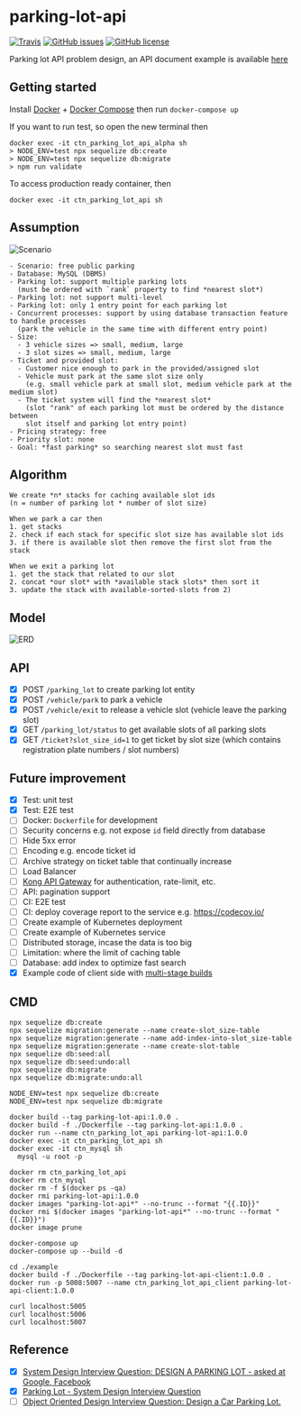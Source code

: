 # parking-lot-api

[![Travis](https://img.shields.io/travis/jojoee/parking-lot-api.svg)](https://travis-ci.org/jojoee/parking-lot-api)
[![GitHub issues](https://img.shields.io/github/issues/jojoee/parking-lot-api)](https://github.com/jojoee/parking-lot-api/issues)
[![GitHub license](https://img.shields.io/github/license/jojoee/parking-lot-api)](https://github.com/jojoee/parking-lot-api/blob/master/LICENSE)

Parking lot API problem design, an API document example is available [here](https://documenter.getpostman.com/view/424070/TzeWHomJ)

## Getting started
Install [Docker](https://github.com/docker) + [Docker Compose](https://github.com/docker/compose) then run `docker-compose up`

If you want to run test, so open the new terminal then
```
docker exec -it ctn_parking_lot_api_alpha sh
> NODE_ENV=test npx sequelize db:create
> NODE_ENV=test npx sequelize db:migrate
> npm run validate
```

To access production ready container, then
```
docker exec -it ctn_parking_lot_api sh
```

## Assumption

![Scenario](./asset/parking-lot-scenario.png)

```
- Scenario: free public parking
- Database: MySQL (DBMS)
- Parking lot: support multiple parking lots
  (must be ordered with `rank` property to find *nearest slot*)
- Parking lot: not support multi-level
- Parking lot: only 1 entry point for each parking lot
- Concurrent processes: support by using database transaction feature to handle processes
  (park the vehicle in the same time with different entry point)
- Size:
  - 3 vehicle sizes => small, medium, large
  - 3 slot sizes => small, medium, large
- Ticket and provided slot:
  - Customer nice enough to park in the provided/assigned slot
  - Vehicle must park at the same slot size only
    (e.g. small vehicle park at small slot, medium vehicle park at the medium slot)
  - The ticket system will find the *nearest slot*
    (slot "rank" of each parking lot must be ordered by the distance between
    slot itself and parking lot entry point)
- Pricing strategy: free
- Priority slot: none
- Goal: *fast parking* so searching nearest slot must fast
```

## Algorithm

```
We create *n* stacks for caching available slot ids
(n = number of parking lot * number of slot size)

When we park a car then
1. get stacks
2. check if each stack for specific slot size has available slot ids 
3. if there is available slot then remove the first slot from the stack

When we exit a parking lot
1. get the stack that related to our slot
2. concat *our slot* with *available stack slots* then sort it
3. update the stack with available-sorted-slots from 2)
```

## Model

![ERD](./asset/parking-lot-ERD-orthogonal-layout.png)

## API
- [x] POST `/parking_lot` to create parking lot entity
- [x] POST `/vehicle/park` to park a vehicle
- [x] POST `/vehicle/exit` to release a vehicle slot (vehicle leave the parking slot)
- [x] GET `/parking_lot/status` to get available slots of all parking slots
- [x] GET `/ticket?slot_size_id=1` to get ticket by slot size (which contains registration plate numbers / slot numbers)

## Future improvement
- [x] Test: unit test
- [x] Test: E2E test
- [ ] Docker: `Dockerfile` for development
- [ ] Security concerns e.g. not expose `id` field directly from database
- [ ] Hide 5xx error
- [ ] Encoding e.g. encode ticket id
- [ ] Archive strategy on ticket table that continually increase
- [ ] Load Balancer
- [ ] [Kong API Gateway](https://github.com/Kong/kong#why-kong) for authentication, rate-limit, etc.
- [ ] API: pagination support
- [ ] CI: E2E test
- [ ] CI: deploy coverage report to the service e.g. https://codecov.io/
- [ ] Create example of Kubernetes deployment
- [ ] Create example of Kubernetes service 
- [ ] Distributed storage, incase the data is too big
- [ ] Limitation: where the limit of caching table
- [ ] Database: add index to optimize fast search
- [x] Example code of client side with [multi-stage builds](https://docs.docker.com/develop/develop-images/multistage-build/)

## CMD

```
npx sequelize db:create
npx sequelize migration:generate --name create-slot_size-table
npx sequelize migration:generate --name add-index-into-slot_size-table
npx sequelize migration:generate --name create-slot-table
npx sequelize db:seed:all
npx sequelize db:seed:undo:all
npx sequelize db:migrate
npx sequelize db:migrate:undo:all

NODE_ENV=test npx sequelize db:create
NODE_ENV=test npx sequelize db:migrate

docker build --tag parking-lot-api:1.0.0 .
docker build -f ./Dockerfile --tag parking-lot-api:1.0.0 .
docker run --name ctn_parking_lot_api parking-lot-api:1.0.0
docker exec -it ctn_parking_lot_api sh
docker exec -it ctn_mysql sh
  mysql -u root -p

docker rm ctn_parking_lot_api
docker rm ctn_mysql
docker rm -f $(docker ps -qa)
docker rmi parking-lot-api:1.0.0
docker images "parking-lot-api*" --no-trunc --format "{{.ID}}"
docker rmi $(docker images "parking-lot-api*" --no-trunc --format "{{.ID}}")
docker image prune

docker-compose up
docker-compose up --build -d

cd ./example
docker build -f ./Dockerfile --tag parking-lot-api-client:1.0.0 .
docker run -p 5008:5007 --name ctn_parking_lot_api_client parking-lot-api-client:1.0.0

curl localhost:5005
curl localhost:5006
curl localhost:5007
```

## Reference
- [x] [System Design Interview Question: DESIGN A PARKING LOT - asked at Google, Facebook](https://www.youtube.com/watch?v=DSGsa0pu8-k)
- [x] [Parking Lot - System Design Interview Question](https://www.youtube.com/watch?v=eV5Xh6jNfmU)
- [ ] [Object Oriented Design Interview Question: Design a Car Parking Lot.](https://www.youtube.com/watch?v=2vtT6TBnOAM)
